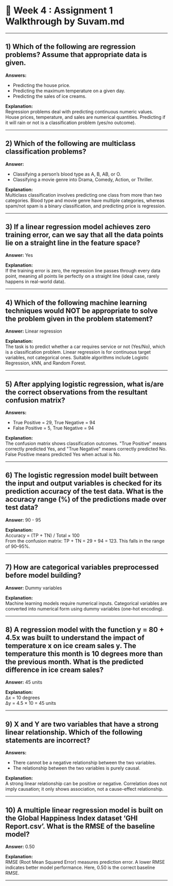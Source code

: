 <h1>🐍 Week 4 : Assignment 1 Walkthrough by Suvam.md</h1>
<hr/>

<h2>1) Which of the following are regression problems? Assume that appropriate data is given.</h2>
<p><strong>Answers:</strong></p>
<ul>
  <li>Predicting the house price.</li>
  <li>Predicting the maximum temperature on a given day.</li>
  <li>Predicting the sales of ice creams.</li>
</ul>
<p><strong>Explanation:</strong><br>
Regression problems deal with predicting continuous numeric values. House prices, temperature, and sales are numerical quantities. Predicting if it will rain or not is a classification problem (yes/no outcome).
</p>
<hr/>

<h2>2) Which of the following are multiclass classification problems?</h2>
<p><strong>Answer:</strong></p>
<ul>
  <li>Classifying a person’s blood type as A, B, AB, or O.</li>
  <li>Classifying a movie genre into Drama, Comedy, Action, or Thriller.</li>
</ul>
<p><strong>Explanation:</strong><br>
Multiclass classification involves predicting one class from more than two categories. Blood type and movie genre have multiple categories, whereas spam/not spam is a binary classification, and predicting price is regression.
</p>
<hr/>

<h2>3) If a linear regression model achieves zero training error, can we say that all the data points lie on a straight line in the feature space?</h2>
<p><strong>Answer:</strong> Yes</p>
<p><strong>Explanation:</strong><br>
If the training error is zero, the regression line passes through every data point, meaning all points lie perfectly on a straight line (ideal case, rarely happens in real-world data).
</p>
<hr/>

<h2>4) Which of the following machine learning techniques would NOT be appropriate to solve the problem given in the problem statement?</h2>
<p><strong>Answer:</strong> Linear regression</p>
<p><strong>Explanation:</strong><br>
The task is to predict whether a car requires service or not (Yes/No), which is a classification problem. Linear regression is for continuous target variables, not categorical ones. Suitable algorithms include Logistic Regression, kNN, and Random Forest.
</p>
<hr/>

<h2>5) After applying logistic regression, what is/are the correct observations from the resultant confusion matrix?</h2>
<p><strong>Answers:</strong></p>
<ul>
  <li>True Positive = 29, True Negative = 94</li>
  <li>False Positive = 5, True Negative = 94</li>
</ul>
<p><strong>Explanation:</strong><br>
The confusion matrix shows classification outcomes. "True Positive" means correctly predicted Yes, and "True Negative" means correctly predicted No. False Positive means predicted Yes when actual is No.
</p>
<hr/>

<h2>6) The logistic regression model built between the input and output variables is checked for its prediction accuracy of the test data. What is the accuracy range (%) of the predictions made over test data?</h2>
<p><strong>Answer:</strong> 90 - 95</p>
<p><strong>Explanation:</strong><br>
Accuracy = (TP + TN) / Total × 100<br>
From the confusion matrix: TP + TN = 29 + 94 = 123. This falls in the range of 90–95%.
</p>
<hr/>

<h2>7) How are categorical variables preprocessed before model building?</h2>
<p><strong>Answer:</strong> Dummy variables</p>
<p><strong>Explanation:</strong><br>
Machine learning models require numerical inputs. Categorical variables are converted into numerical form using dummy variables (one-hot encoding).
</p>
<hr/>

<h2>8) A regression model with the function y = 80 + 4.5x was built to understand the impact of temperature x on ice cream sales y. The temperature this month is 10 degrees more than the previous month. What is the predicted difference in ice cream sales?</h2>
<p><strong>Answer:</strong> 45 units</p>
<p><strong>Explanation:</strong><br>
Δx = 10 degrees<br>
Δy = 4.5 × 10 = 45 units
</p>
<hr/>

<h2>9) X and Y are two variables that have a strong linear relationship. Which of the following statements are incorrect?</h2>
<p><strong>Answers:</strong></p>
<ul>
  <li>There cannot be a negative relationship between the two variables.</li>
  <li>The relationship between the two variables is purely causal.</li>
</ul>
<p><strong>Explanation:</strong><br>
A strong linear relationship can be positive or negative. Correlation does not imply causation; it only shows association, not a cause-effect relationship.
</p>
<hr/>

<h2>10) A multiple linear regression model is built on the Global Happiness Index dataset ‘GHI Report.csv’. What is the RMSE of the baseline model?</h2>
<p><strong>Answer:</strong> 0.50</p>
<p><strong>Explanation:</strong><br>
RMSE (Root Mean Squared Error) measures prediction error. A lower RMSE indicates better model performance. Here, 0.50 is the correct baseline RMSE.
</p>
<hr/>
